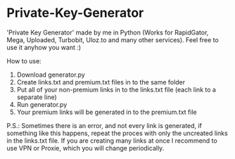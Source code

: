 # Private-Key-Generator
'Private Key Generator' made by me in Python (Works for RapidGator, Mega, Uploaded, Turbobit, Uloz.to and many other services). Feel free to use it anyhow you want :)

How to use:

1. Download generator.py
2. Create links.txt and premium.txt files in to the same folder
3. Put all of your non-premium links in to the links.txt file (each link to a separate line)
4. Run generator.py
5. Your premium links will be generated in to the premium.txt file

P.S.: Sometimes there is an error, and not every link is generated, if something like this happens, repeat the proces with only the uncreated links in the links.txt file. If you are creating many links at once I recommend to use VPN or Proxie, which you will change periodically.
